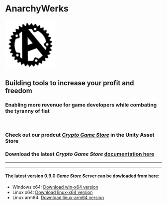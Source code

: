 # AnarchyWerks
![](anarchyIcon.png)
## Building tools to increase your profit and freedom

### Enabling more revenue for game developers while combating the tyranny of fiat

<br>

### Check out our prodcut [*Crypto Game Store*](https://u3d.as/3BvW) in the Unity Asset Store

### Download the latest *Crypto Game Store* [documentation here](releases/CryptoGameStore.pdf)
----
----

#### The latest version 0.9.0 *Game Store Server* can be dowloaded from here:
- Windows x64: [Download win-x64 version](https://drive.proton.me/urls/KS19C7M2CR#oVsFF39euk8v)
- Linux x64: [Download linux-x64 version](https://drive.proton.me/urls/F4P2VKPEAM#exDiNhJJI6cp)
- Linux arm64: [Download linux-arm64 version](https://drive.proton.me/urls/EA4BE76KKW#cpcleOS5rQ37)
